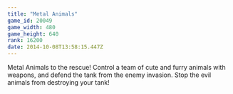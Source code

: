 ```yaml
---
title: "Metal Animals"
game_id: 20049
game_width: 480
game_height: 640
rank: 16200
date: 2014-10-08T13:58:15.447Z
---
```

Metal Animals to the rescue! Control a team of cute and furry animals with weapons, and defend the tank from the enemy invasion. Stop the evil animals from destroying your tank!